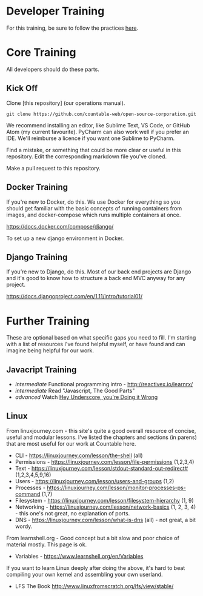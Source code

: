 # Developer Training

For this training, be sure to follow the practices [here](../engineering).

# Core Training

All developers should do these parts.

## Kick Off

Clone [this repository] (our operations manual).

```
git clone https://github.com/countable-web/open-source-corporation.git
```

We recommend installing an editor, like Sublime Text, VS Code, or GitHub Atom (my current favourite). PyCharm can also work well if you prefer an IDE. We'll reimburse a licence if you want one Sublime to PyCharm.

Find a mistake, or something that could be more clear or useful in this repository. Edit the corresponding markdown file you've cloned.

Make a pull request to this repository.

## Docker Training

If you're new to Docker, do this. We use Docker for everything so you should get familiar with the basic concepts of running containers from images, and docker-compose which runs multiple containers at once.

https://docs.docker.com/compose/django/

To set up a new django environment in Docker.

## Django Training

If you’re new to Django, do this. Most of our back end projects are Django and it's good to know how to structure a back end MVC anyway for any project.

https://docs.djangoproject.com/en/1.11/intro/tutorial01/

# Further Training

These are optional based on what specific gaps you need to fill. I'm starting with a list of resources I've found helpful myself, or have found and can imagine being helpful for our work.

## Javacript Training

   * *intermediate* Functional programming intro - http://reactivex.io/learnrx/
   * *intermediate* Read "Javascript, The Good Parts"
   * *advanced* Watch [Hey Underscore, you're Doing it Wrong](https://www.youtube.com/watch?v=m3svKOdZijA)
   
## Linux

From linuxjourney.com - this site's quite a good overall resource of concise, useful and modular lessons. I've listed the chapters and sections (in parens) that are most useful for our work at Countable here.
  * CLI - https://linuxjourney.com/lesson/the-shell (all)
  * Permissions - https://linuxjourney.com/lesson/file-permissions (1,2,3,4)
  * Text - https://linuxjourney.com/lesson/stdout-standard-out-redirect# (1,2,3,4,5,9,16)
  * Users - https://linuxjourney.com/lesson/users-and-groups (1,2)
  * Processes - https://linuxjourney.com/lesson/monitor-processes-ps-command (1,7)
  * Filesystem - https://linuxjourney.com/lesson/filesystem-hierarchy (1, 9)
  * Networking - https://linuxjourney.com/lesson/network-basics (1, 2, 3, 4) - this one's not great, no explanation of ports.
  * DNS - https://linuxjourney.com/lesson/what-is-dns (all) - not great, a bit wordy.

From learnshell.org - Good concept but a bit slow and poor choice of material mostly. This page is ok.
  * Variables - https://www.learnshell.org/en/Variables 

If you want to learn Linux deeply after doing the above, it's hard to beat compiling your own kernel and assembling your own userland.
  * LFS The Book http://www.linuxfromscratch.org/lfs/view/stable/
